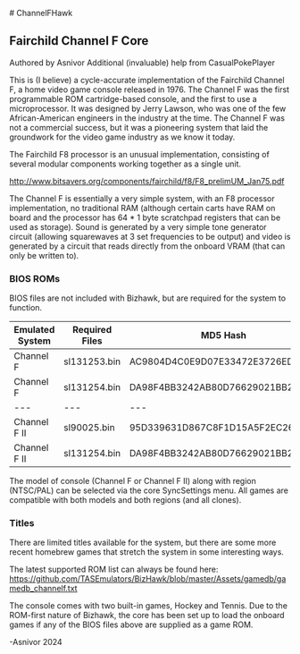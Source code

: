 ﻿﻿# ChannelFHawk
## Fairchild Channel F Core

Authored by Asnivor
Additional (invaluable) help from CasualPokePlayer

This is (I believe) a cycle-accurate implementation of the Fairchild Channel F, a home video game console released in 1976. 
The Channel F was the first programmable ROM cartridge-based console, and the first to use a microprocessor. 
It was designed by Jerry Lawson, who was one of the few African-American engineers in the industry at the time.
The Channel F was not a commercial success, but it was a pioneering system that laid the groundwork for the video game industry as we know it today.

The Fairchild F8 processor is an unusual implementation, consisting of several modular components working together as a single unit.

http://www.bitsavers.org/components/fairchild/f8/F8_prelimUM_Jan75.pdf

The Channel F is essentially a very simple system, with an F8 processor implementation, no traditional RAM (although certain carts have RAM on board and the processor has 64 * 1 byte scratchpad registers that can be used as storage).
Sound is generated by a very simple tone generator circuit (allowing squarewaves at 3 set frequencies to be output) and video is generated by a circuit that reads directly from the onboard VRAM (that can only be written to).


### BIOS ROMs

BIOS files are not included with Bizhawk, but are required for the system to function.

| Emulated System | Required Files | MD5 Hash | SHA-1 Hash |
| --- | --- | --- | --- |
| Channel F | sl131253.bin | AC9804D4C0E9D07E33472E3726ED15C3 | 81193965A374D77B99B4743D317824B53C3E3C78 |
| Channel F | sl131254.bin | DA98F4BB3242AB80D76629021BB27585 | 8F70D1B74483BA3A37E86CF16C849D601A8C3D2C |
| --- | --- | --- | --- |
| Channel F II | sl90025.bin | 95D339631D867C8F1D15A5F2EC26069D | 759E2ED31FBDE4A2D8DAF8B9F3E0DFFEBC90DAE2 |
| Channel F II | sl131254.bin | DA98F4BB3242AB80D76629021BB27585 | 8F70D1B74483BA3A37E86CF16C849D601A8C3D2C |

The model of console (Channel F or Channel F II) along with region (NTSC/PAL) can be selected via the core SyncSettings menu.
All games are compatible with both models and both regions (and all clones).


### Titles

There are limited titles available for the system, but there are some more recent homebrew games that stretch the system in some interesting ways.

The latest supported ROM list can always be found here:
https://github.com/TASEmulators/BizHawk/blob/master/Assets/gamedb/gamedb_channelf.txt

The console comes with two built-in games, Hockey and Tennis.
Due to the ROM-first nature of Bizhawk, the core has been set up to load the onboard games if any of the BIOS files above are supplied as a game ROM.

-Asnivor
2024
